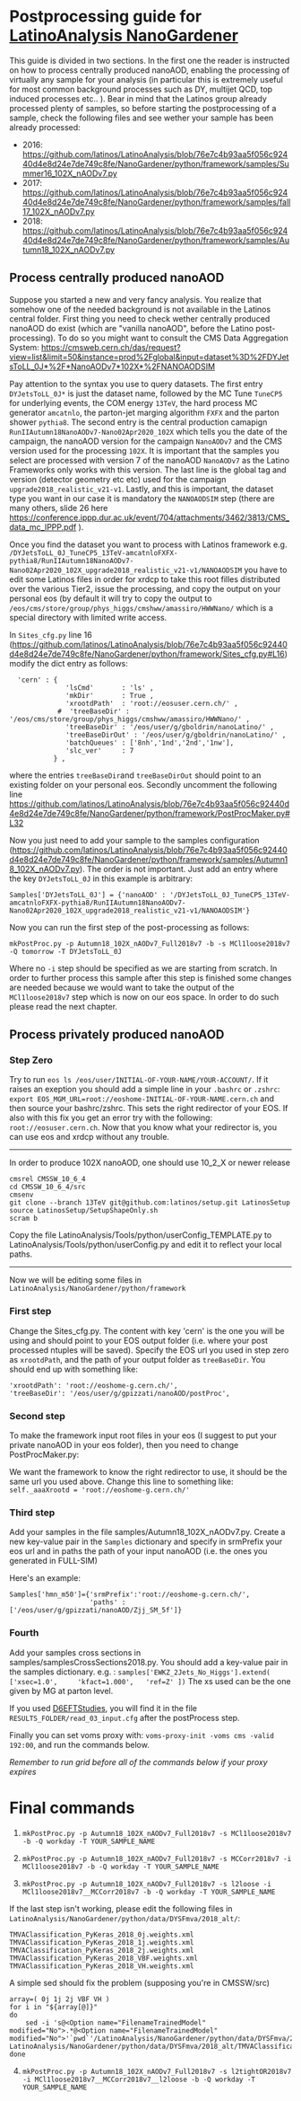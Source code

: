 # Postprocessing guide for [LatinoAnalysis NanoGardener](https://github.com/latinos/LatinoAnalysis/tree/master/NanoGardener)

This guide is divided in two sections. In the first one the reader is instructed on how to process centrally produced nanoAOD, enabling the processing of virtually any sample for your analysis (in particular this is extremely useful for most common background processes such as DY, multijet QCD, top induced processes etc.. ). Bear in mind that the Latinos group already processed plenty of samples, so before starting the postprocessing of a sample, check the following files and see wether your sample has been already processed:
- 2016: https://github.com/latinos/LatinoAnalysis/blob/76e7c4b93aa5f056c92440d4e8d24e7de749c8fe/NanoGardener/python/framework/samples/Summer16_102X_nAODv7.py
- 2017: https://github.com/latinos/LatinoAnalysis/blob/76e7c4b93aa5f056c92440d4e8d24e7de749c8fe/NanoGardener/python/framework/samples/fall17_102X_nAODv7.py
- 2018: https://github.com/latinos/LatinoAnalysis/blob/76e7c4b93aa5f056c92440d4e8d24e7de749c8fe/NanoGardener/python/framework/samples/Autumn18_102X_nAODv7.py

## Process centrally produced nanoAOD

Suppose you started a new and very fancy analysis. You realize that somehow one of the needed background is not available in the Latinos central folder. First thing you need to check wether centrally produced nanoAOD do exist (which are "vanilla nanoAOD", before the Latino post-processing). To do so you might want to consult the CMS Data Aggregation System: https://cmsweb.cern.ch/das/request?view=list&limit=50&instance=prod%2Fglobal&input=dataset%3D%2FDYJetsToLL_0J*%2F*NanoAODv7*102X*%2FNANOAODSIM

Pay attention to the syntax you use to query datasets. The first entry `DYJetsToLL_0J*` is just the dataset name, followed by the MC Tune `TuneCP5` for underlying events, the COM energy `13TeV`, the hard process MC generator `amcatnlo`, the parton-jet marging algorithm `FXFX` and the parton shower `pythia8`. The second entry is the central production camapign `RunIIAutumn18NanoAODv7-Nano02Apr2020_102X` which tells you the date of the campaign, the nanoAOD version for the campaign `NanoAODv7` and the CMS version used for the processing `102X`. It is important that the samples you select are processed with version 7 of the nanoAOD `NanoAODv7` as the Latino Frameworks only works with this version. The last line is the global tag and version (detector geometry etc etc) used for the campaign `upgrade2018_realistic_v21-v1`. Lastly, and this is important, the dataset type you want in our case it is mandatory the `NANOAODSIM` step (there are many others, slide 26 here https://conference.ippp.dur.ac.uk/event/704/attachments/3462/3813/CMS_data_mc_IPPP.pdf ).

Once you find the dataset you want to process with Latinos framework e.g. `/DYJetsToLL_0J_TuneCP5_13TeV-amcatnloFXFX-pythia8/RunIIAutumn18NanoAODv7-Nano02Apr2020_102X_upgrade2018_realistic_v21-v1/NANOAODSIM` you have to edit some Latinos files in order for xrdcp to take this root filles distributed over the various Tier2, issue the processing, and copy the output on your personal eos (by default it will try to copy the output to `/eos/cms/store/group/phys_higgs/cmshww/amassiro/HWWNano/` which is a special directory with limited write access.

In `Sites_cfg.py` line 16 (https://github.com/latinos/LatinoAnalysis/blob/76e7c4b93aa5f056c92440d4e8d24e7de749c8fe/NanoGardener/python/framework/Sites_cfg.py#L16) modify the dict entry as follows:

``` 
  'cern' : {
              'lsCmd'       : 'ls' ,
              'mkDir'       : True ,
              'xrootdPath'  : 'root://eosuser.cern.ch/' ,
            #  'treeBaseDir' : '/eos/cms/store/group/phys_higgs/cmshww/amassiro/HWWNano/' ,
              'treeBaseDir' : '/eos/user/g/gboldrin/nanoLatino/' ,
              'treeBaseDirOut' : '/eos/user/g/gboldrin/nanoLatino/' ,
              'batchQueues' : ['8nh','1nd','2nd','1nw'],
              'slc_ver'     : 7
           } ,
```

where the entries `treeBaseDir`and `treeBaseDirOut` should point to an existing folder on your personal eos. Secondly uncomment the following line https://github.com/latinos/LatinoAnalysis/blob/76e7c4b93aa5f056c92440d4e8d24e7de749c8fe/NanoGardener/python/framework/PostProcMaker.py#L32

Now you just need to add your sample to the samples configuration (https://github.com/latinos/LatinoAnalysis/blob/76e7c4b93aa5f056c92440d4e8d24e7de749c8fe/NanoGardener/python/framework/samples/Autumn18_102X_nAODv7.py). The order is not important. Just add an entry where the key `DYJetsToLL_0J` in this example is arbitrary:
``` 
Samples['DYJetsToLL_0J'] = {'nanoAOD' : '/DYJetsToLL_0J_TuneCP5_13TeV-amcatnloFXFX-pythia8/RunIIAutumn18NanoAODv7-Nano02Apr2020_102X_upgrade2018_realistic_v21-v1/NANOAODSIM'}
```

Now you can run the first step of the post-processing as follows:

```
mkPostProc.py -p Autumn18_102X_nAODv7_Full2018v7 -b -s MCl1loose2018v7 -Q tomorrow -T DYJetsToLL_0J 
```

Where no `-i` step should be specified as we are starting from scratch. In order to further process this sample after this step is finished some changes are needed because we would want to take the output of the `MCl1loose2018v7` step which is now on our eos space. In order to do such please read the next chapter.


## Process privately produced nanoAOD


### Step Zero

Try to run `eos ls /eos/user/INITIAL-OF-YOUR-NAME/YOUR-ACCOUNT/`. If it raises an exeption you should add a simple line in your `.bashrc` or `.zshrc`: 
`export EOS_MGM_URL=root://eoshome-INITIAL-OF-YOUR-NAME.cern.ch` and then source your bashrc/zshrc.
This sets the right redirector of your EOS. If also with this fix you get an error try with the following: `root://eosuser.cern.ch`.
Now that you know what your redirector is, you can use eos and xrdcp without any trouble. 

---


In order to produce 102X nanoAOD, one should use 10_2_X or newer release

<!-- export SCRAM_ARCH=slc6_amd64_gcc630 -->

```
cmsrel CMSSW_10_6_4
cd CMSSW_10_6_4/src
cmsenv
git clone --branch 13TeV git@github.com:latinos/setup.git LatinosSetup
source LatinosSetup/SetupShapeOnly.sh
scram b
```
<!-- Si può usare anche CMSSW_10_6_4 -->

Copy the file LatinoAnalysis/Tools/python/userConfig_TEMPLATE.py to LatinoAnalysis/Tools/python/userConfig.py and edit it to reflect your local paths.

---
Now we will be editing some files in `LatinoAnalysis/NanoGardener/python/framework`
### First step
Change the Sites_cfg.py. The content with key 'cern' is the one you will be using and should point to your EOS output folder (i.e. where your post processed ntuples will be saved). 
 Specify the EOS url you used in step zero as `xrootdPath`, and the path of your output folder as `treeBaseDir`. You should end up with something like:
```
'xrootdPath': 'root://eoshome-g.cern.ch/',
'treeBaseDir': '/eos/user/g/gpizzati/nanoAOD/postProc',
``` 
<!-- I want to send output files in my eos folder, so I changed content of the key 'cern', you can look at here:

`/afs/cern.ch/work/j/jixiao/public/forElena/framework/Sites_cfg.py` -->

### Second step
To make the framework input root files in your eos (I suggest to put your private nanoAOD in your eos folder), 
then you need to change PostProcMaker.py:

We want the framework to know the right redirector to use, it should be the same url you used above.
Change this line to something like: `self._aaaXrootd = 'root://eoshome-g.cern.ch/'` 

### Third step
Add your samples in the file samples/Autumn18_102X_nAODv7.py. Create a new key-value pair in the `Samples` dictionary and specify in srmPrefix your eos url and in paths the path of your input nanoAOD (i.e. the ones you generated in FULL-SIM)
 <!-- if you put your private nanoAOD root files in eos, here is an example: -->
Here's an example:
```
Samples['hmn_m50']={'srmPrefix':'root://eoshome-g.cern.ch/',
                    'paths' :['/eos/user/g/gpizzati/nanoAOD/Zjj_SM_5f']}
```

<!-- We need to add 'srmPrefix', and eos folder, it's different from official samples.

If it does not work, it's worth trying with: 
`Samples['WZeu_SM']={'srmPrefix':'root://eosuser.cern.ch/','paths' :['/eos/user/e/evernazz/nanoAOD_ntuple/WZeu_SM']}` -->

 ### Fourth
Add your samples cross sections in samples/samplesCrossSections2018.py.
You should add a key-value pair in the samples dictionary.
e.g. : 
`samples['EWKZ_2Jets_No_Higgs'].extend( ['xsec=1.0',     'kfact=1.000',   'ref=Z' ])`
The xs used can be the one given by MG at parton level. 

If you used [D6EFTStudies](https://github.com/UniMiBAnalyses/D6EFTStudies), you will find it in the file `RESULTS_FOLDER/read_03_input.cfg` after the postProcess step.

<!-- ```
cp /afs/cern.ch/work/j/jixiao/public/forElena/framework/PostProcMaker.py ./
cp /afs/cern.ch/work/j/jixiao/public/forElena/framework/FatJetCorrHelper.py ./
cp /afs/cern.ch/work/j/jixiao/public/forElena/framework/Steps_cfg.py ./
``` -->
Finally you can set voms proxy with: `voms-proxy-init -voms cms -valid 192:00`,
 and run the commands below. 
 
 *Remember to run grid before all of the commands below if your proxy expires*



# Final commands

1. `mkPostProc.py -p Autumn18_102X_nAODv7_Full2018v7 -s MCl1loose2018v7 -b -Q workday -T YOUR_SAMPLE_NAME`


2. `mkPostProc.py -p Autumn18_102X_nAODv7_Full2018v7 -s MCCorr2018v7 -i MCl1loose2018v7 -b -Q workday -T YOUR_SAMPLE_NAME`

3. `mkPostProc.py -p Autumn18_102X_nAODv7_Full2018v7 -s l2loose -i MCl1loose2018v7__MCCorr2018v7 -b -Q workday -T YOUR_SAMPLE_NAME`

If the last step isn't working, please edit the following files in 
`LatinoAnalysis/NanoGardener/python/data/DYSFmva/2018_alt/`:
```
TMVAClassification_PyKeras_2018_0j.weights.xml
TMVAClassification_PyKeras_2018_1j.weights.xml
TMVAClassification_PyKeras_2018_2j.weights.xml
TMVAClassification_PyKeras_2018_VBF.weights.xml
TMVAClassification_PyKeras_2018_VH.weights.xml
```
A simple sed should fix the problem (supposing you're in CMSSW/src)

<!-- `sed -i 's@<Option name="FilenameTrainedModel" modified="No">.*@<Option name="FilenameTrainedModel" modified="No">'`pwd`'/LatinoAnalysis/NanoGardener/python/data/DYSFmva/2018_alt/TrainedModel_PyKeras_2018_0j.h5</Option>@g' LatinoAnalysis/NanoGardener/python/data/DYSFmva/2018_alt/TMVAClassification_PyKeras_2018_0j.weights.xml` -->

```
array=( 0j 1j 2j VBF VH )
for i in "${array[@]}"
do
	sed -i 's@<Option name="FilenameTrainedModel" modified="No">.*@<Option name="FilenameTrainedModel" modified="No">'`pwd`'/LatinoAnalysis/NanoGardener/python/data/DYSFmva/2018_alt/TrainedModel_PyKeras_2018_'${i}'.h5</Option>@g' LatinoAnalysis/NanoGardener/python/data/DYSFmva/2018_alt/TMVAClassification_PyKeras_2018_${i}.weights.xml
done
```

<!-- 
The same command should be repeated for the last two files

`sed -i 's@<Option name="FilenameTrainedModel" modified="No">.*@<Option name="FilenameTrainedModel" modified="No">'`pwd`'/LatinoAnalysis/NanoGardener/python/data/DYSFmva/2018_alt/TrainedModel_PyKeras_2018_0j.h5</Option>@g' TMVAClassification_PyKeras_2018_VBF.weights.xml`

`sed -i 's@<Option name="FilenameTrainedModel" modified="No">.*@<Option name="FilenameTrainedModel" modified="No">'`pwd`'/LatinoAnalysis/NanoGardener/python/data/DYSFmva/2018_alt/TrainedModel_PyKeras_2018_0j.h5</Option>@g' TMVAClassification_PyKeras_2018_VH.weights.xml`
 -->



<!-- bisogna far riferimento al proprio path: afs/cern.ch/user/e/evernazz/CMSSW_10_6_4/src/LatinoAnalysis/NanoGardener/python/data/DYSFmva/2018_alt/TrainedModel_PyKeras_2018_2j.h5 -->


4. `mkPostProc.py -p Autumn18_102X_nAODv7_Full2018v7 -s l2tightOR2018v7 -i MCl1loose2018v7__MCCorr2018v7__l2loose -b -Q workday -T YOUR_SAMPLE_NAME`
